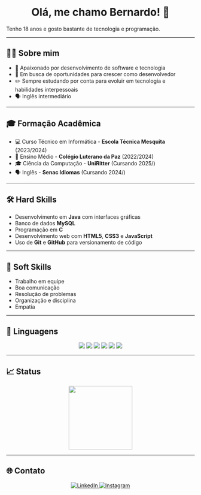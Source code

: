 <h1 align="center">Olá, me chamo Bernardo! 👋</h1>

<p>Tenho 18 anos e gosto bastante de tecnologia e programação.</p>

---

## 👨‍💻 Sobre mim
- 🚀 Apaixonado por desenvolvimento de software e tecnologia
- 🎯 Em busca de oportunidades para crescer como desenvolvedor
- ✏️ Sempre estudando por conta para evoluir em tecnologia e habilidades interpessoais
- 🗣️ Inglês intermediário

---

## 🎓 Formação Acadêmica
- 💻 Curso Técnico em Informática - **Escola Técnica Mesquita** (2023/2024)
- 📓 Ensino Médio - **Colégio Luterano da Paz** (2022/2024)
- 🎓 Ciência da Computação - **UniRitter** (Cursando 2025/)
- 🗣️ Inglês - **Senac Idiomas** (Cursando 2024/)

---

## 🛠️ Hard Skills
- Desenvolvimento em **Java** com interfaces gráficas
- Banco de dados **MySQL**
- Programação em **C**
- Desenvolvimento web com **HTML5**, **CSS3** e **JavaScript**
- Uso de **Git** e **GitHub** para versionamento de código

---

## 🤝 Soft Skills
- Trabalho em equipe
- Boa comunicação
- Resolução de problemas
- Organização e disciplina
- Empatia

---

## 🚀 Linguagens
<div align="center">
  <img src="https://img.shields.io/badge/Java-ED8B00?style=for-the-badge&logo=java&logoColor=white"/>
  <img src="https://img.shields.io/badge/MySQL-005C84?style=for-the-badge&logo=mysql&logoColor=white"/>
  <img src="https://img.shields.io/badge/C-00599C?style=for-the-badge&logo=c&logoColor=white"/>
  <img src="https://img.shields.io/badge/HTML5-E34F26?style=for-the-badge&logo=html5&logoColor=white"/>
  <img src="https://img.shields.io/badge/CSS3-1572B6?style=for-the-badge&logo=css3&logoColor=white"/>
  <img src="https://img.shields.io/badge/JavaScript-F7DF1E?style=for-the-badge&logo=javascript&logoColor=black"/>
</div>

---

## 📈 Status
<div align="center">
  <img height="170em" src="https://github-readme-stats.vercel.app/api/top-langs/?username=bernardosinhorelli348&layout=compact&langs_count=7&theme=tokyonight"/>
</div>

---
## 🌐 Contato
<div align="center">
  <a href="https://www.linkedin.com/in/bernardosinhorelli/" target="_blank">
    <img src="https://img.shields.io/badge/LinkedIn-0077B5?style=for-the-badge&logo=linkedin&logoColor=white" alt="LinkedIn"/>
  </a>
  <a href="https://www.instagram.com/bernardo_2840/" target="_blank">
    <img src="https://img.shields.io/badge/Instagram-E4405F?style=for-the-badge&logo=instagram&logoColor=white" alt="Instagram"/>
  </a>
</div>
